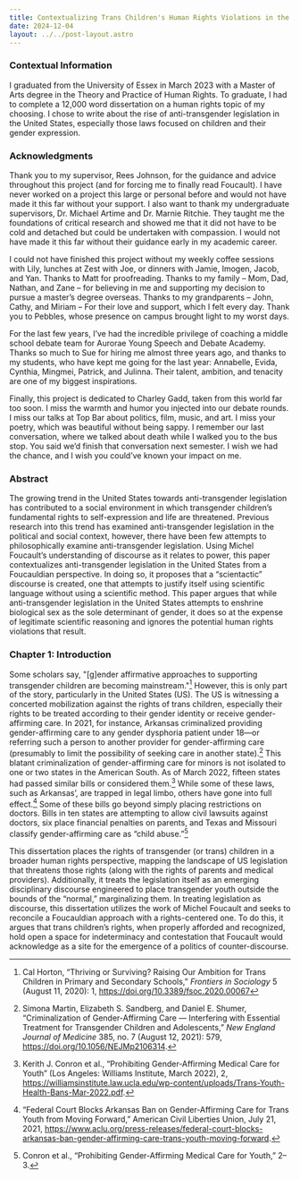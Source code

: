```yaml
---
title: Contextualizing Trans Children's Human Rights Violations in the United States
date: 2024-12-04
layout: ../../post-layout.astro
---
```


### Contextual Information

I graduated from the University of Essex in March 2023 with a Master of Arts degree in the Theory and Practice of Human Rights. To graduate, I had to complete a 12,000 word dissertation on a human rights topic of my choosing. I chose to write about the rise of anti-transgender legislation in the United States, especially those laws focused on children and their gender expression.

### Acknowledgments

Thank you to my supervisor, Rees Johnson, for the guidance and advice throughout this project (and for forcing me to finally read Foucault). I have never worked on a project this large or personal before and would not have made it this far without your support. I also want to thank my undergraduate supervisors, Dr. Michael Artime and Dr. Marnie Ritchie. They taught me the foundations of critical research and showed me that it did not have to be cold and detached but could be undertaken with compassion. I would not have made it this far without their guidance early in my academic career.

I could not have finished this project without my weekly coffee sessions with Lily, lunches at Zest with Joe, or dinners with Jamie, Imogen, Jacob, and Yan. Thanks to Matt for proofreading. Thanks to my family – Mom, Dad, Nathan, and Zane – for believing in me and supporting my decision to pursue a master’s degree overseas. Thanks to my grandparents – John, Cathy, and Miriam – For their love and support, which I felt every day. Thank you to Pebbles, whose presence on campus brought light to my worst days.

For the last few years, I’ve had the incredible privilege of coaching a middle school debate team for Aurorae Young Speech and Debate Academy. Thanks so much to Sue for hiring me almost three years ago, and thanks to my students, who have kept me going for the last year: Annabelle, Evida, Cynthia, Mingmei, Patrick, and Julinna. Their talent, ambition, and tenacity are one of my biggest inspirations.

Finally, this project is dedicated to Charley Gadd, taken from this world far too soon. I miss the warmth and humor you injected into our debate rounds. I miss our talks at Top Bar about politics, film, music, and art. I miss your poetry, which was beautiful without being sappy. I remember our last conversation, where we talked about death while I walked you to the bus stop. You said we’d finish that conversation next semester. I wish we had the chance, and I wish you could’ve known your impact on me.

### Abstract

The growing trend in the United States towards anti-transgender legislation has contributed to a social environment in which transgender children’s fundamental rights to self-expression and life are threatened. Previous research into this trend has examined anti-transgender legislation in the political and social context, however, there have been few attempts to philosophically examine anti-transgender legislation. Using Michel Foucault’s understanding of discourse as it relates to power, this paper contextualizes anti-transgender legislation in the United States from a Foucauldian perspective. In doing so, it proposes that a “scientactic” discourse is created, one that attempts to justify itself using scientific language without using a scientific method. This paper argues that while anti-transgender legislation in the United States attempts to enshrine biological sex as the sole determinant of gender, it does so at the expense of legitimate scientific reasoning and ignores the potential human rights violations that result.

### Chapter 1: Introduction

Some scholars say, "[g]ender affirmative approaches to supporting transgender children are becoming mainstream."[^1] However, this is only part of the story, particularly in the United States (US). The US is witnessing a concerted mobilization against the rights of trans children, especially their rights to be treated according to their gender identity or receive gender-affirming care. In 2021, for instance,  Arkansas criminalized providing gender-affirming care to any gender dysphoria patient under 18—or referring such a person to another provider for gender-affirming care (presumably to limit the possibility of seeking care in another state).[^2] This blatant criminalization of gender-affirming care for minors is not isolated to one or two states in the American South. As of March 2022, fifteen states had passed similar bills or  considered them.[^3]  While some of these laws, such as Arkansas’, are trapped in legal limbo, others have gone into full effect.[^4]  Some of these bills go beyond simply placing restrictions on doctors. Bills in ten states are attempting to allow civil lawsuits against doctors, six place financial penalties on parents, and Texas and Missouri classify gender-affirming care as “child abuse.”[^5]

This dissertation places the rights of transgender (or trans) children in a broader human rights perspective, mapping the landscape of US legislation that threatens those rights (along with the rights of parents and medical providers). Additionally, it treats the legislation itself as an emerging disciplinary discourse engineered to place transgender youth outside the bounds of the “normal,” marginalizing them. In treating legislation as discourse, this dissertation utilizes the work of Michel Foucault and seeks to reconcile a Foucauldian approach with a rights-centered one. To do this, it argues that trans children’s rights, when properly afforded and recognized, hold open a space for indeterminacy and contestation that Foucault would acknowledge as a site for the emergence of a politics of counter-discourse.

[^1]: Cal Horton, “Thriving or Surviving? Raising Our Ambition for Trans Children in Primary and Secondary Schools,” *Frontiers in Sociology* 5 (August 11, 2020): 1, https://doi.org/10.3389/fsoc.2020.00067
[^2]: Simona Martin, Elizabeth S. Sandberg, and Daniel E. Shumer, “Criminalization of Gender-Affirming Care — Interfering with Essential Treatment for Transgender Children and Adolescents,” *New England Journal of Medicine* 385, no. 7 (August 12, 2021): 579, https://doi.org/10.1056/NEJMp2106314.
[^3]: Kerith J. Conron et al., “Prohibiting Gender-Affirming Medical Care for Youth” (Los Angeles: Williams Institute, March 2022), 2, https://williamsinstitute.law.ucla.edu/wp-content/uploads/Trans-Youth-Health-Bans-Mar-2022.pdf.
[^4]: “Federal Court Blocks Arkansas Ban on Gender-Affirming Care for Trans Youth from Moving Forward,” American Civil Liberties Union, July 21, 2021, https://www.aclu.org/press-releases/federal-court-blocks-arkansas-ban-gender-affirming-care-trans-youth-moving-forward.
[^5]: Conron et al., “Prohibiting Gender-Affirming Medical Care for Youth,” 2–3.